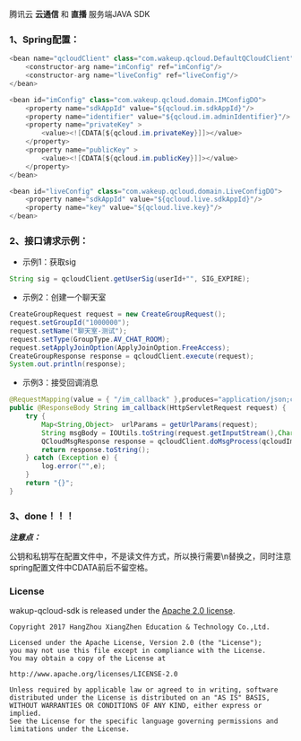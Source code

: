 腾讯云 **云通信** 和 **直播** 服务端JAVA SDK

### 1、Spring配置：

```java
<bean name="qcloudClient" class="com.wakeup.qcloud.DefaultQCloudClient" >
	<constructor-arg name="imConfig" ref="imConfig"/>
	<constructor-arg name="liveConfig" ref="liveConfig"/>
</bean>

<bean id="imConfig" class="com.wakeup.qcloud.domain.IMConfigDO">
	<property name="sdkAppId" value="${qcloud.im.sdkAppId}"/>
	<property name="identifier" value="${qcloud.im.adminIdentifier}"/>
	<property name="privateKey" >
		<value><![CDATA[${qcloud.im.privateKey}]]></value>
	</property>
	<property name="publicKey" >
		<value><![CDATA[${qcloud.im.publicKey}]]></value>
	</property>
</bean>

<bean id="liveConfig" class="com.wakeup.qcloud.domain.LiveConfigDO">
	<property name="sdkAppId" value="${qcloud.live.sdkAppId}"/>
	<property name="key" value="${qcloud.live.key}"/>
</bean>
```

### 2、接口请求示例：


- 示例1：获取sig
```java
String sig = qcloudClient.getUserSig(userId+"", SIG_EXPIRE);
```

- 示例2：创建一个聊天室
```java
CreateGroupRequest request = new CreateGroupRequest();
request.setGroupId("1000000");
request.setName("聊天室-测试");
request.setType(GroupType.AV_CHAT_ROOM);
request.setApplyJoinOption(ApplyJoinOption.FreeAccess);
CreateGroupResponse response = qcloudClient.execute(request);
System.out.println(response);
```

- 示例3：接受回调消息
```java
@RequestMapping(value = { "/im_callback" },produces="application/json;charset=utf-8")
public @ResponseBody String im_callback(HttpServletRequest request) {
	try {
		Map<String,Object>  urlParams = getUrlParams(request);
		String msgBody = IOUtils.toString(request.getInputStream(),Charset.forName("utf-8"));
		QCloudMsgResponse response = qcloudClient.doMsgProcess(qcloudImMsgListener, msgBody, urlParams);
		return response.toString();
	} catch (Exception e) {
		log.error("",e);
	}
	return "{}";
}
```

### 3、done！！！



***注意点：***

公钥和私钥写在配置文件中，不是读文件方式，所以换行需要\n替换之，同时注意spring配置文件中CDATA前后不留空格。



### License

wakup-qcloud-sdk is released under the [Apache 2.0 license](https://github.com/51wakeup/wakeup-qcloud-sdk/blob/master/LICENSE).

```
Copyright 2017 HangZhou XiangZhen Education & Technology Co.,Ltd.

Licensed under the Apache License, Version 2.0 (the "License");
you may not use this file except in compliance with the License.
You may obtain a copy of the License at

http://www.apache.org/licenses/LICENSE-2.0

Unless required by applicable law or agreed to in writing, software
distributed under the License is distributed on an "AS IS" BASIS,
WITHOUT WARRANTIES OR CONDITIONS OF ANY KIND, either express or implied.
See the License for the specific language governing permissions and
limitations under the License.
```